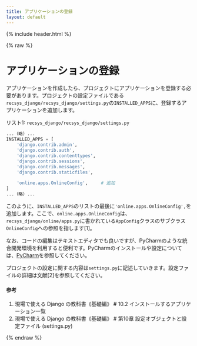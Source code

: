 ```yaml
---
title: アプリケーションの登録
layout: default
---
```


{% include header.html %}

{% raw %}

# アプリケーションの登録

アプリケーションを作成したら、プロジェクトにアプリケーションを登録する必要があります。プロジェクトの設定ファイルである`recsys_django/recsys_django/settings.py`の`INSTALLED_APPS`に、登録するアプリケーションを追加します。

リスト1: `recsys_django/recsys_django/settings.py`
```py
...（略）...
INSTALLED_APPS = [
    'django.contrib.admin',
    'django.contrib.auth',
    'django.contrib.contenttypes',
    'django.contrib.sessions',
    'django.contrib.messages',
    'django.contrib.staticfiles',
    
    'online.apps.OnlineConfig',     # 追加
]
...（略）...
```

このように、`INSTALLED_APPS`のリストの最後に`'online.apps.OnlineConfig',`を追加します。ここで、`online.apps.OnlineConfig`は、`recsys_django/online/apps.py`に書かれている`AppConfig`クラスのサブクラス`OnlineConfig`への参照を指します[1]。

なお、コードの編集はテキストエディタでも良いですが、PyCharmのような統合開発環境を利用すると便利です。PyCharmのインストールや設定については、[PyCharm](pycharm.md)を参照してください。

プロジェクトの設定に関する内容は`settings.py`に記述していきます。設定ファイルの詳細は文献[2]を参照してください。

#### 参考
1. 現場で使える Django の教科書《基礎編》 # 10.2 インストールするアプリケーション一覧
1. 現場で使える Django の教科書《基礎編》 # 第10章 設定オブジェクトと設定ファイル (settings.py)

{% endraw %}

